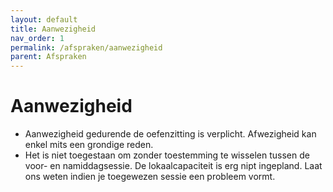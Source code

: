 ```yaml
---
layout: default
title: Aanwezigheid
nav_order: 1
permalink: /afspraken/aanwezigheid
parent: Afspraken
---
```


# Aanwezigheid

* Aanwezigheid gedurende de oefenzitting is verplicht. Afwezigheid kan enkel mits een grondige reden.
* Het is niet toegestaan om zonder toestemming te wisselen tussen de voor- en namiddagsessie. De lokaalcapaciteit is erg nipt ingepland. Laat ons weten indien je toegewezen sessie een probleem vormt.
